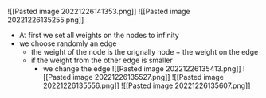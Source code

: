 ![[Pasted image 20221226141353.png]]
![[Pasted image 20221226135255.png]]
- At first we set all weights on the nodes to infinity
- we choose randomly an edge
	- the weight of the node is the orignally node + the weight on the edge
	- if the weight from the other edge is smaller
		- we change the edge
![[Pasted image 20221226135413.png]]
![[Pasted image 20221226135527.png]]
![[Pasted image 20221226135556.png]]
![[Pasted image 20221226135607.png]]